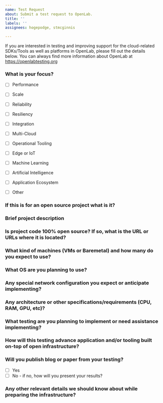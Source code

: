 ```yaml
---
name: Test Request
about: Submit a test request to OpenLab.
title: ''
labels: ''
assignees: hogepodge, stmcginnis

---
```


If you are interested in testing and improving support for the cloud-related SDKs/Tools as well as platforms in OpenLab, please fill out the details below. You can always find more information about OpenLab at https://openlabtesting.org

### What is your focus?
- [ ] Performance
- [ ] Scale
- [ ] Reliability
- [ ] Resiliency
- [ ] Integration
- [ ] Multi-Cloud
- [ ] Operational Tooling
- [ ] Edge or IoT
- [ ] Machine Learning
- [ ] Artificial Intelligence
- [ ] Application Ecosystem
- [ ] Other


### If this is for an open source project what is it?

### Brief project description

### Is project code 100% open source? If so, what is the URL or URLs where it is located?

### What kind of machines (VMs or Baremetal) and how many do you expect to use?

### What OS are you planning to use?

### Any special network configuration you expect or anticipate implementing?

### Any architecture or other specifications/requirements (CPU, RAM, GPU, etc)?

### What testing are you planning to implement or need assistance implementing?

### How will this testing advance application and/or tooling built on-top of open infrastructure?

### Will you publish blog or paper from your testing?

- [ ] Yes
- [ ] No - if no, how will you present your results?

### Any other relevant details we should know about while preparing the infrastructure?
